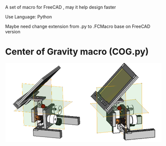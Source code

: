 A set of macro for FreeCAD , may it help design faster 

Use Language: Python 

Maybe need change extension from .py to .FCMacro base on FreeCAD version 

# Center of Gravity macro (COG.py) 
![COG](https://github.com/v-h-giang/Freecad-Macro/blob/main/COG_test.png?raw=true)
